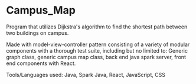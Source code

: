 # Campus_Map

Program that utilizes Dijkstra's algorithm to find the shortest path between two buildings on campus.

Made with model-view-controller pattern consisting of a variety of modular components with a thorough test suite, including but no limited to:
Generic graph class, generic campus map class, back end java spark server, front end components with React.

Tools/Languages used: Java, Spark Java, React, JavaScript, CSS
